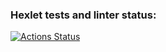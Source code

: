 ### Hexlet tests and linter status:
[![Actions Status](https://github.com/witcher3025/frontend-project-lvl1/workflows/hexlet-check/badge.svg)](https://github.com/witcher3025/frontend-project-lvl1/actions)